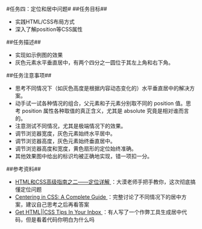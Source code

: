 #任务四：定位和居中问题#
##任务目标##
<ul>
    <li>实践HTML/CSS布局方式</li>
    <li>深入了解position等CSS属性</li>
</ul>
##任务描述##
<ul>
    <li>
        实现如示例图的效果
    </li>
    <li>
        灰色元素水平垂直居中，有两个四分之一圆位于其左上角和右下角。
    </li>
</ul>
##任务注意事项##
<ul>
    <li>思考不同情况下（如灰色高度是根据内容动态变化的）水平垂直居中的解决方案。</li>
    <li>
        动手试一试各种情况的组合，父元素和子元素分别取不同的 position 值。思考 position 属性各种取值的真正含义，尤其是 absolute 究竟是相对谁而言的。
    </li>
    <li>注意测试不同情况，尤其是极端情况下的效果。</li>
    <li>调节浏览器宽度，灰色元素始终水平居中。</li>
    <li>调节浏览器高度，灰色元素始终垂直居中。</li>
    <li>调节浏览器高度和宽度，黄色扇形的定位始终准确。</li>
    <li>其他效果图中给出的标识均被正确地实现，错一项扣一分。</li>
</ul>
##参考资料##
<ul>
    <li>
        <a href="http://www.w3cplus.com/css/advanced-html-css-lesson2-detailed-css-positioning.html" target="view_window">
            HTML和CSS高级指南之二——定位详解
        </a>
        ：大漠老师手把手教你，这次彻底搞懂定位问题
    </li>
    <li>
        <a href="https://css-tricks.com/centering-css-complete-guide/" target="view_window">
            Centering in CSS: A Complete Guide
        </a>
        ：完整讨论了不同情况下的居中方案，建议自己思考之后再看答案
    </li>
    <li>
        <a href="http://howtocenterincss.com/" target="view_window">
            Get HTML||CSS Tips In Your Inbox
        </a>
        ：有人写了一个作弊工具生成居中代码，但是看着代码你明白为什么吗
    </li>
</ul>
